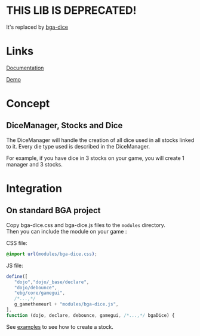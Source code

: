# THIS LIB IS DEPRECATED!
It's replaced by [bga-dice](https://en.doc.boardgamearena.com/BgaDice)

# Links
[Documentation](https://thoun.github.io/bga-dice/docs/index.html)

[Demo](https://thoun.github.io/bga-dice/demo/index.html)

# Concept
## DiceManager, Stocks and Dice
The DiceManager will handle the creation of all dice used in all stocks linked to it.
Every die type used is described in the DiceManager.

For example, if you have dice in 3 stocks on your game, you will create 1 manager and 3 stocks.

# Integration
## On standard BGA project
Copy bga-dice.css and bga-dice.js files to the `modules` directory.  
Then you can include the module on your game :

CSS file: 
```css
@import url(modules/bga-dice.css);
```
JS file:
```js
define([
   "dojo","dojo/_base/declare",
   "dojo/debounce",
   "ebg/core/gamegui",
   /*...,*/
   g_gamethemeurl + "modules/bga-dice.js",
],
function (dojo, declare, debounce, gamegui, /*...,*/ bgaDice) {
```

See [examples](./EXAMPLES.md) to see how to create a stock.
